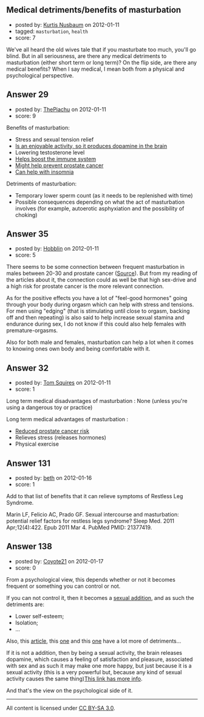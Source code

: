 ## Medical detriments/benefits of masturbation

- posted by: [Kurtis Nusbaum](https://stackexchange.com/users/-1/39-kurtis-nusbaum) on 2012-01-11
- tagged: `masturbation`, `health`
- score: 7

We've all heard the old wives tale that if you masturbate too much, you'll go blind. But in all seriousness, are there any medical detriments to masturbation (either short term or long term)? On the flip side, are there any medical benefits? When I say medical, I mean both from a physical and psychological perspective.


## Answer 29

- posted by: [ThePiachu](https://stackexchange.com/users/-1/60-thepiachu) on 2012-01-11
- score: 9

<p>Benefits of masturbation:</p>

<ul>
<li>Stress and sexual tension relief</li>
<li><a href="http://www.ncbi.nlm.nih.gov/pubmed/10333355?dopt=Abstract">Is an enjoyable activity, so it produces dopamine in the brain</a></li>
<li>Lowering testosterone level</li>
<li><a href="http://humrep.oxfordjournals.org/content/12/10/2200.abstract?maxtoshow=&amp;HITS=10&amp;hits=10&amp;RESULTFORMAT=1&amp;andorexacttitle=and&amp;andorexacttitleabs=and&amp;andorexactfulltext=and&amp;searchid=1&amp;FIRSTINDEX=0&amp;sortspec=relevance&amp;volume=12&amp;firstpage=2200&amp;resourcetype=HWCIT">Helps boost the immune system</a></li>
<li><a href="http://www.ncbi.nlm.nih.gov/pubmed/15069045?dopt=Abstract">Might help prevent prostate cancer</a></li>
<li><a href="http://books.nap.edu/openbook.php?record_id=9934&amp;page=119">Can help with insomnia</a></li>
</ul>

<p>Detriments of masturbation:</p>

<ul>
<li>Temporary lower sperm count (as it needs to be replenished with time)</li>
<li>Possible consequences depending on what the act of masturbation involves (for example, autoerotic asphyxiation and the possibility of choking)</li>
</ul>



## Answer 35

- posted by: [Hobblin](https://stackexchange.com/users/-1/61-hobblin) on 2012-01-11
- score: 5

There seems to be some connection between frequent masturbation in males between 20-30 and prostate cancer ([Source](http://www.livescience.com/7658-masturbation-increase-risk-prostate-cancer.html)). But from my reading of the articles about it, the connection could as well be that high sex-drive and a high risk for prostate cancer is the more relevant connection.

As for the positive effects you have a lot of "feel-good hormones" going through your body during orgasm which can help with stress and tensions. For men using "edging" (that is stimulating until close to orgasm, backing off and then repeating) is also said to help increase sexual stamina and endurance during sex, I do not know if this could also help females with premature-orgasms.

Also for both male and females, masturbation can help a lot when it comes to knowing ones own body and being comfortable with it.


## Answer 32

- posted by: [Tom Squires](https://stackexchange.com/users/-1/48-tom-squires) on 2012-01-11
- score: 1

<p>Long term medical disadvantages of masturbation : None (unless you're using a dangerous toy or practice)</p>

<p>Long term medical advantages of masturbation : </p>

<ul>
<li><a href="http://onlinelibrary.wiley.com/doi/10.1046/j.1464-410X.2003.04319.x/abstract" rel="nofollow">Reduced prostate cancer risk</a> </li>
<li>Relieves stress (releases hormones)</li>
<li>Physical exercise</li>
</ul>



## Answer 131

- posted by: [beth](https://stackexchange.com/users/-1/175-beth) on 2012-01-16
- score: 1

Add to that list of benefits that it can relieve symptoms of Restless Leg Syndrome.

Marin LF, Felicio AC, Prado GF. Sexual intercourse and masturbation: potential
relief factors for restless legs syndrome? Sleep Med. 2011 Apr;12(4):422. Epub
2011 Mar 4. PubMed PMID: 21377419.


## Answer 138

- posted by: [Coyote21](https://stackexchange.com/users/-1/168-coyote21) on 2012-01-17
- score: 0

<p>From a psychological view, this depends whether or not it becomes frequent or something you can control or not.</p>

<p>If you can not control it, then it becomes a <a href="http://en.wikipedia.org/wiki/Sexual_addiction" rel="nofollow">sexual addition</a>, and as such the detriments are:</p>

<ul>
<li>Lower self-esteem;</li>
<li>Isolation;</li>
<li>...</li>
</ul>

<p>Also, this <a href="http://allpsych.com/journal/sexaddiction.html" rel="nofollow">article</a>, this <a href="http://psychcentral.com/lib/2006/what-is-sexual-addiction/" rel="nofollow">one</a> and this <a href="http://www.medicinenet.com/sexual_addiction/article.htm" rel="nofollow">one</a> have a lot more of detriments...</p>

<p>If it is not a addition, then by being a sexual activity, the brain releases dopamine, which causes a feeling of satisfaction and pleasure, associated with sex and as such it may make one more happy, but just because it is a sexual activity (this is a very powerful but, because any kind of sexual activity causes the same thing)<a href="http://www.reuniting.info/science/sex_in_the_brain" rel="nofollow">This link has more info</a>.</p>

<p>And that's the view on the psychological side of it.</p>




---

All content is licensed under [CC BY-SA 3.0](https://creativecommons.org/licenses/by-sa/3.0/).
